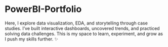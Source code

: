 # PowerBI-Portfolio
Here, I explore data visualization, EDA, and storytelling through case studies. I’ve built interactive dashboards, uncovered trends, and practiced solving data challenges. This is my space to learn, experiment, and grow as I push my skills further. ✨
